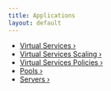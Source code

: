 ```yaml
---
title: Applications
layout: default
---
```

* <a href="/docs/configuration-guide/applications/virtual-services/">Virtual Services ›</a>
* <a href="/docs/configuration-guide/applications/vs-scaling/">Virtual Services Scaling ›</a>
* <a href="/docs/configuration-guide/applications/vs-policies/">Virtual Services Policies ›</a>
* <a href="/docs/configuration-guide/applications/pools/">Pools ›</a>
* <a href="/docs/configuration-guide/applications/servers/">Servers ›</a>